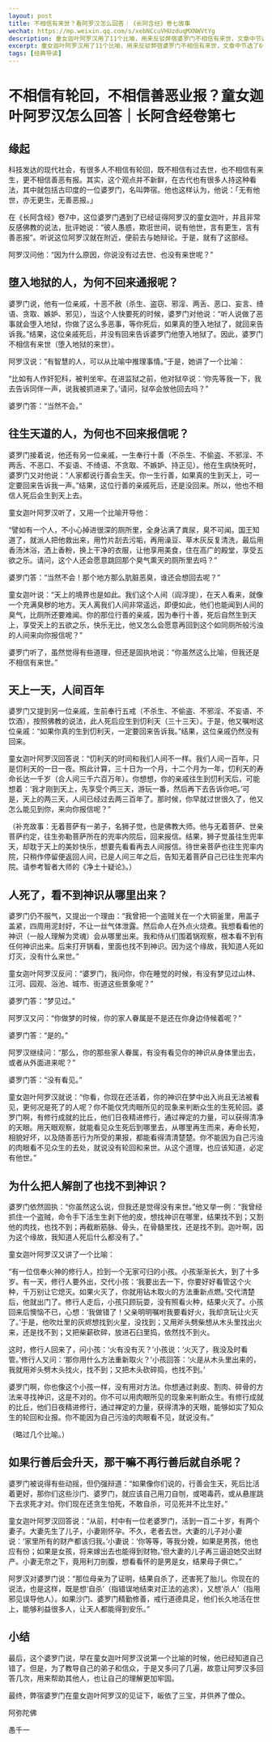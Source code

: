 ```yaml
---
layout: post
title: 不相信有来世？看阿罗汉怎么回答｜《长阿含经》卷七故事
wechat: https://mp.weixin.qq.com/s/xebNCcuVHUzduqMXNWVtYg
description: 童女迦叶阿罗汉用了11个比喻，用来反驳弊宿婆罗门不相信有来世，文章中节选了6个比喻。
excerpt: 童女迦叶阿罗汉用了11个比喻，用来反驳弊宿婆罗门不相信有来世，文章中节选了6个比喻。
tags: [经典导读]
---
```


# 不相信有轮回，不相信善恶业报？童女迦叶阿罗汉怎么回答｜长阿含经卷第七

## 缘起

科技发达的现代社会，有很多人不相信有轮回，既不相信有过去世，也不相信有来生，更不相信善恶有报。其实，这个观点并不新鲜，在古代也有很多人持这种看法，其中就包括古印度的一位婆罗门，名叫弊宿。他也这样认为，他说：「无有他世，亦无更生，无善恶报。」

在《长阿含经》卷7中，这位婆罗门遇到了已经证得阿罗汉的童女迦叶，并且非常反感佛教的说法，批评她说：“彼人愚惑，欺诳世间，说有他世，言有更生，言有善恶报”。听说这位阿罗汉就在附近，便前去与她辩论。于是，就有了这部经。

阿罗汉问他：“因为什么原因，你说没有过去世、也没有来世呢？”

## 堕入地狱的人，为何不回来通报呢？

婆罗门说，他有一位亲戚，十恶不赦（杀生、盗窃、邪淫、两舌、恶口、妄言、绮语、贪取、嫉妒、邪见），当这个人快要死的时候，婆罗门对他说：“听人说做了恶事就会堕入地狱，你做了这么多恶事，等你死后，如果真的堕入地狱了，就回来告诉我。”结果，这位亲戚死后，并没有回来告诉婆罗门他堕入地狱了。因此，婆罗门不相信有来世（堕入地狱的来世）。

阿罗汉说：“有智慧的人，可以从比喻中推理事情。”于是，她讲了一个比喻：

“比如有人作奸犯科，被判坐牢。在进监狱之前，他对狱卒说：‘你先等我一下，我去告诉同伴一声，说我被抓进来了。’请问，狱卒会放他回去吗？”

婆罗门答：“当然不会。”

## 往生天道的人，为何也不回来报信呢？

婆罗门接着说，他还有另一位亲戚，一生奉行十善（不杀生、不偷盗、不邪淫、不两舌、不恶口、不妄语、不绮语、不贪取、不嫉妒、持正见）。他在生病快死时，婆罗门又对他说：“人家都说行善会生天。你一生行善，如果真的生到天上，可一定要回来告诉我一声。”结果，这位行善的亲戚死后，还是没回来。所以，他也不相信人死后会生到天上去。

童女迦叶阿罗汉听了，又用一个比喻开导他：

“譬如有一个人，不小心掉进很深的厕所里，全身沾满了粪尿，臭不可闻。国王知道了，就派人把他救出来，用竹片刮去污垢，再用澡豆、草木灰反复清洗，最后用香汤沐浴，洒上香粉，换上干净的衣服，让他享用美食，住在高广的殿堂，享受五欲之乐。请问，这个人还会愿意跳回那个臭气熏天的厕所里去吗？”

婆罗门答：“当然不会！那个地方那么肮脏恶臭，谁还会想回去呢？”

童女迦叶说：“天上的境界也是如此。我们这个人间（阎浮提），在天人看来，就像一个充满臭秽的地方。天人离我们人间非常遥远，即便如此，他们也能闻到人间的臭气，比厕所还要难闻。你的那位行善的亲戚，因为奉行十善，死后自然生到天上，享受天上的五欲之乐，快乐无比，他又怎么会愿意再回到这个如同厕所般污浊的人间来向你报信呢？”

婆罗门听了，虽然觉得有些道理，但还是固执地说：“你虽然这么比喻，但我还是不相信有来世。”

## 天上一天，人间百年

婆罗门又提到另一位亲戚，生前奉行五戒（不杀生、不偷盗、不邪淫、不妄语、不饮酒），按照佛教的说法，此人死后应生到忉利天（三十三天）。于是，他又嘱咐这位亲戚：“如果你真的生到忉利天，一定要回来告诉我。”结果，这位亲戚仍然没有回来。

童女迦叶阿罗汉回答说：“忉利天的时间和我们人间不一样。我们人间一百年，只是忉利天的一日一夜。照此计算，三十日为一个月，十二个月为一年，忉利天的寿命长达一千岁（合人间三千六百万年）。你想想，你的亲戚往生到忉利天后，可能想着：‘我才刚到天上，先享受个两三天，游玩一番，然后再下去告诉你吧。’可是，天上的两三天，人间已经过去两三百年了。那时候，你早就过世很久了，他又怎么能见到你，来向你报信呢？”

（补充故事：无着菩萨有一弟子，名狮子觉，也是佛教大师。他与无着菩萨、世亲菩萨约定，往生弥勒菩萨所在的兜率内院后，回来报信。结果，狮子觉虽往生兜率天，却耽于天上的美妙快乐，想要先看看再去人间报信。待世亲菩萨也往生兜率内院，只稍作停留便返回人间，已是人间三年之后，告知无着菩萨自己已往生兜率内院。请参考智者大师的《净土十疑论》。）

## 人死了，看不到神识从哪里出来？

婆罗门仍不服气，又提出一个理由：“我曾把一个盗贼关在一个大铜釜里，用盖子盖紧，四周用泥封好，不让一丝气体泄露。然后命人在外点火烧煮。我想看看他的神识（一般人理解为灵魂）会从哪里出来。我和侍从们围着锅观察，根本看不到有任何神识出来。后来打开锅看，里面也找不到神识。因为这个缘故，我知道人死如灯灭，没有什么来世。”

童女迦叶阿罗汉反问：“婆罗门，我问你，你在睡觉的时候，有没有梦见过山林、江河、园观、浴池、城市、街道这些景象呢？”

婆罗门答：“梦见过。”

阿罗汉又问：“你做梦的时候，你的家人眷属是不是还在你身边侍候着呢？”

婆罗门答：“是的。”

阿罗汉继续问：“那么，你的那些家人眷属，有没有看见你的神识从身体里出去，或者从外面进来呢？”

婆罗门答：“没有看见。”

童女迦叶阿罗汉就说：“你看，你现在还活着，你的神识在梦中出入尚且无法被看见，更何况是死了的人呢？你不能仅凭肉眼所见的现象来判断众生的生死轮回。婆罗门啊，有修行成就的比丘，他们日夜精进修行，通过禅定的力量，可以获得清净的天眼。用天眼观察，就能看见众生死后到哪里去，从哪里再生而来，寿命长短，相貌好坏，以及随善恶行为所受的果报，都能看得清清楚楚。你不能因为自己污浊的肉眼看不见众生的去处，就说没有轮回和来世。从这个道理，也应该知道，必定有他世。”

## 为什么把人解剖了也找不到神识？

婆罗门依然固执：“你虽然这么说，但我还是觉得没有来世。”他又举一例：“我曾经抓住一个盗贼，命令手下活生生剥下他的皮，想找神识在哪里，结果找不到；又割他的肉找，也找不到；再截断筋脉、骨头，在骨髓里找，还是找不到。迦叶啊，因为这个缘故，我知道人死后什么都没有了。”

童女迦叶阿罗汉又讲了一个比喻：

“有一位信奉火神的修行人，捡到一个无家可归的小孩。小孩渐渐长大，到了十多岁。有一天，修行人要外出，交代小孩：‘我要出去一下，你要好好看管这个火种，千万别让它熄灭。如果火灭了，你就用钻木取火的方法重新点燃。’交代清楚后，他就出门了。修行人走后，小孩只顾玩耍，没有照看火种，结果火灭了。小孩回来后懊恼不已，心想：‘我做错了！父亲明明嘱咐我要看好火，我却贪玩让火灭了。’于是，他吹灶里的灰烬想找到火星，没找到；又用斧头劈柴想从木头里找出火来，还是找不到；又把柴薪砍碎，放进石臼里捣，依然找不到火。

这时，修行人回来了，问小孩：‘火有没有灭？’小孩说：‘火灭了，我没及时看管。’修行人又问：‘那你用什么方法重新取火？’小孩回答：‘火是从木头里出来的，我就用斧头劈木头找火，找不到；又把木头砍碎捣，也找不到。’

婆罗门啊，你也像这个小孩一样，没有用对方法。你想通过剥皮、割肉、碎骨的方法来寻找神识，这是不对的。你不可以用肉眼所见的现象来判断众生。有修行成就的比丘，他们日夜精进修行，通过禅定的力量，获得清净的天眼，能够如实了知众生的轮回和业报。你不能因为自己污浊的肉眼看不见，就说没有。”

（略过几个比喻。）

## 如果行善后会升天，那干嘛不再行善后就自杀呢？

婆罗门被说得有些动摇，但仍强辩道：“如果像你们说的，行善会生天，死后比活着更好，那你们这些沙门、婆罗门，就应该自己用刀自刎，或喝毒药，或从悬崖跳下去求死才对。你们现在还贪生怕死，不敢自杀，可见死并不比生好。”

童女迦叶阿罗汉回答说：“从前，村中有一位老婆罗门，活到一百二十岁，有两个妻子。大妻先生了儿子，小妻刚怀孕。不久，老者去世。大妻的儿子对小妻说：‘家里所有的财产都该归我。’小妻说：‘你等等，等我分娩，如果是男孩，他也应有份；如果是女孩，将来嫁出去也能得到财物。’但大妻的儿子再三逼迫她交出财产。小妻无奈之下，竟用利刀剖腹，想看看怀的是男是女，结果母子俱亡。”

阿罗汉对婆罗门说：“那位母亲为了证明，结果自杀了，还害死了胎儿。你现在的说法，也是这样，既是想‘自杀’（指错误地结束对正法的追求），又想‘杀人’（指用邪见误导他人）。如果沙门、婆罗门精勤修善，戒行道德具足，他们长久地活在世上，能够利益很多人，让天人都能得到安乐。”

## 小结

最后，这个婆罗门说，早在童女迦叶阿罗汉说第一个比喻的时候，他已经知道自己错了。但是，为了教导自己的弟子和信众，于是又多问了几遍，故意让阿罗汉多回答几次，用来帮助其他人，也让自己的理解更加牢固。

最终，弊宿婆罗门在童女迦叶阿罗汉的见证下，皈依了三宝，并供养了僧众。

阿弥陀佛

愚千一
